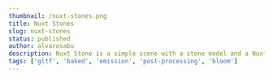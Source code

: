 ```yaml
---
thumbnail: /nuxt-stones.png
title: Nuxt Stones
slug: nuxt-stones
status: published
author: alvarosabu
description: Nuxt Stone is a simple scene with a stone model and a Nuxt logo. The scene is rendered with baked lighting and post-processing effects.
tags: ['gltf', 'baked', 'emission', 'post-processing', 'bloom']
---
```


<NuxtStones />
